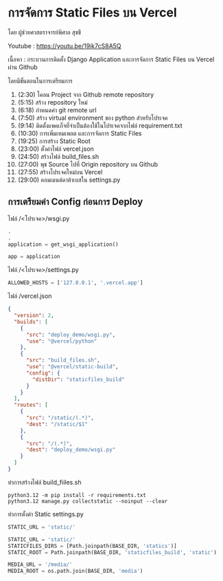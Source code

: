 # การจัดการ Static Files บน Vercel

โดย ผู้ช่วยศาสตราจารย์พิศาล สุขขี

Youtube : https://youtu.be/19ik7cS8A5Q

เนื้อหา : กระบวนการติดตั้ง Django Application และการจัดการ Static Files บน Vercel ผ่าน Github

โดยมีขั้นตอนในการเตรียมการ

1. (2:30) โคลน Project จาก Github remote repository
2. (5:15) สร้าง repository ใหม่
3. (6:18) กำหนดค่า git remote url
4. (7:50) สร้าง virtual environment ของ python สำหรับโปรเจค
5. (9:14) ติดตั้งแพคเก็จที่จำเป็นต้องใช้ในโปรเจคจากไฟล์ requirement.txt
6. (10:30) การเพิ่มเทมเพลต และการจัดการ Static Files
7. (19:25) การสร้าง Static Root
8. (23:00) ตั้งค่าไฟล์ vercel.json
9. (24:50) สร้างไฟล์ build_files.sh
10. (27:00) พุช Source ไปที่ Origin repository บน Github
11. (27:55) สร้างโปรเจคใหม่บน Vercel
12. (29:00) คอมเมนต์ดาต้าเบสใน settings.py

## การเตรียมค่า Config ก่อนการ Deploy

ไฟล์ /<โปรเจค>/wsgi.py

```python
.
.
application = get_wsgi_application()

app = application
```

ไฟล์ /<โปรเจค>/settings.py

```python
ALLOWED_HOSTS = ['127.0.0.1', '.vercel.app']
```

ไฟล์ /vercel.json

```json
{
  "version": 2,
  "builds": [
    {
      "src": "deploy_demo/wsgi.py",
      "use": "@vercel/python"
    },
    {
      "src": "build_files.sh",
      "use": "@vercel/static-build",
      "config": {
        "distDir": "staticfiles_build"
      }
    }
  ],
  "routes": [
    {
      "src": "/static/(.*)",
      "dest": "/static/$1"
    },
    {
      "src": "/(.*)",
      "dest": "deploy_demo/wsgi.py"
    }
  ]
}
```

ทำการสร้างไฟล์ build_fiiles.sh

```shell
python3.12 -m pip install -r requirements.txt
python3.12 manage.py collectstatic --noinput --clear
```

ทำการตั้งต่า Static
settings.py

```python
STATIC_URL = 'static/'

STATIC_URL = 'static/'
STATICFILES_DIRS = [Path.joinpath(BASE_DIR, 'statics')]
STATIC_ROOT = Path.joinpath(BASE_DIR, 'staticfiles_build', 'static')

MEDIA_URL = '/media/'
MEDIA_ROOT = os.path.join(BASE_DIR, 'media')
```
